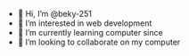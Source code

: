 - 👋 Hi, I’m @beky-251
- 👀 I’m interested in web development
- 🌱 I’m currently learning computer since
- 💞️ I’m looking to collaborate on my computer

<!---
beky-251/beky-251 is a ✨ special ✨ repository because its `README.md` (this file) appears on your GitHub profile.
You can click the Preview link to take a look at your changes.
--->
